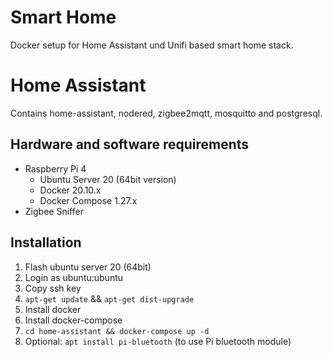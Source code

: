 # Smart Home
Docker setup for Home Assistant und Unifi based smart home stack.

# Home Assistant

Contains home-assistant, nodered, zigbee2mqtt, mosquitto and postgresql.

## Hardware and software requirements

- Raspberry Pi 4
  - Ubuntu Server 20 (64bit version)
  - Docker 20.10.x
  - Docker Compose 1.27.x
- Zigbee Sniffer
  
## Installation

1. Flash ubuntu server 20 (64bit)
2. Login as ubuntu:ubuntu
3. Copy ssh key
4. ``apt-get update`` && ``apt-get dist-upgrade``
5. Install docker
6. Install docker-compose
7. ``cd home-assistant && docker-compose up -d``
8. Optional: ``apt install pi-bluetooth`` (to use Pi bluetooth module)
